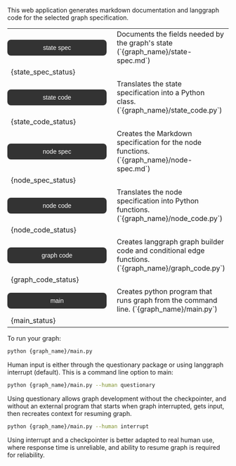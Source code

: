 This web application generates markdown documentation and langgraph code for the selected graph specification.

<table>
  <tr>
    <td style="padding: 8px 15px 8px 0; width: 250px;"><button style="background-color: #333333; color: white; border: none; padding: 10px 15px; text-align: center; text-decoration: none; display: inline-block; font-size: 14px; cursor: pointer; border-radius: 8px; width: 100%;">state spec</button></td>
    <td style="vertical-align: middle;">
      Documents the fields needed by the graph's state (`{graph_name}/state-spec.md`)
    </td>
  </tr>
  <tr><td colspan="2" style="padding-bottom: 5px;">{state_spec_status}</td></tr>
  <tr>
    <td style="padding: 8px 15px 8px 0;"><button style="background-color: #333333; color: white; border: none; padding: 10px 15px; text-align: center; text-decoration: none; display: inline-block; font-size: 14px; cursor: pointer; border-radius: 8px; width: 100%;">state code</button></td>
    <td style="vertical-align: middle;">
      Translates the state specification into a Python class. (`{graph_name}/state_code.py`)
    </td>
  </tr>
  <tr><td colspan="2" style="padding-bottom: 5px;">{state_code_status}</td></tr>
  <tr>
    <td style="padding: 8px 15px 8px 0;"><button style="background-color: #333333; color: white; border: none; padding: 10px 15px; text-align: center; text-decoration: none; display: inline-block; font-size: 14px; cursor: pointer; border-radius: 8px; width: 100%;">node spec</button></td>
    <td style="vertical-align: middle;">
      Creates the Markdown specification for the node functions. (`{graph_name}/node-spec.md`)
    </td>
  </tr>
  <tr><td colspan="2" style="padding-bottom: 5px;">{node_spec_status}</td></tr>
  <tr>
    <td style="padding: 8px 15px 8px 0;"><button style="background-color: #333333; color: white; border: none; padding: 10px 15px; text-align: center; text-decoration: none; display: inline-block; font-size: 14px; cursor: pointer; border-radius: 8px; width: 100%;">node code</button></td>
    <td style="vertical-align: middle;">
      Translates the node specification into Python functions. (`{graph_name}/node_code.py`)
    </td>
  </tr>
  <tr><td colspan="2" style="padding-bottom: 5px;">{node_code_status}</td></tr>
  <tr>
    <td style="padding: 8px 15px 8px 0;"><button style="background-color: #333333; color: white; border: none; padding: 10px 15px; text-align: center; text-decoration: none; display: inline-block; font-size: 14px; cursor: pointer; border-radius: 8px; width: 100%;">graph code</button></td>
    <td style="vertical-align: middle;">
      Creates langgraph graph builder code and conditional edge functions. (`{graph_name}/graph_code.py`)
    </td>
  </tr>
  <tr><td colspan="2" style="padding-bottom: 5px;">{graph_code_status}</td></tr>
  <tr>
    <td style="padding: 8px 15px 8px 0;"><button style="background-color: #333333; color: white; border: none; padding: 10px 15px; text-align: center; text-decoration: none; display: inline-block; font-size: 14px; cursor: pointer; border-radius: 8px; width: 100%;">main</button></td>
    <td style="vertical-align: middle;">
      Creates python program that runs graph from the command line. (`{graph_name}/main.py`)
    </td>
  </tr>
  <tr><td colspan="2" style="padding-bottom: 5px;">{main_status}</td></tr>
</table>

To run your graph:

```bash
python {graph_name}/main.py
```

Human input is either through the questionary package or using langgraph interrupt (default).  This is a command line option to main:

```bash
python {graph_name}/main.py --human questionary
```

Using questionary allows graph development without the checkpointer, and without an external program that starts when graph interrupted, gets input, then recreates context for resuming graph.  

```bash
python {graph_name}/main.py --human interrupt
```

Using interrupt and a checkpointer is better adapted to real human use, where response time is unreliable, and ability to resume graph is required for reliability.